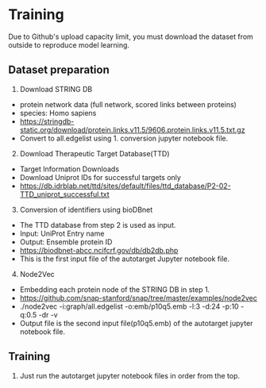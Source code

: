# Training
Due to Github's upload capacity limit, you must download the dataset from outside to reproduce model learning.

## Dataset preparation
1. Download STRING DB
- protein network data (full network, scored links between proteins)
- species: Homo sapiens
- https://stringdb-static.org/download/protein.links.v11.5/9606.protein.links.v11.5.txt.gz
- Convert to all.edgelist using 1. conversion jupyter notebook file.

2. Download Therapeutic Target Database(TTD)
- Target Information Downloads
- Download Uniprot IDs for successful targets only
- https://db.idrblab.net/ttd/sites/default/files/ttd_database/P2-02-TTD_uniprot_successful.txt

3. Conversion of identifiers using bioDBnet
- The TTD database from step 2 is used as input.
- Input: UniProt Entry name
- Output: Ensemble protein ID
- https://biodbnet-abcc.ncifcrf.gov/db/db2db.php
- This is the first input file of the autotarget Jupyter notebook file.

4. Node2Vec
- Embedding each protein node of the STRING DB in step 1.
- https://github.com/snap-stanford/snap/tree/master/examples/node2vec
- ./node2vec -i:graph/all.edgelist -o:emb/p10q5.emb -l:3 -d:24 -p:10 -q:0.5 -dr -v
- Output file is the second input file(p10q5.emb) of the autotarget jupyter notebook file.

## Training
1. Just run the autotarget jupyter notebook files in order from the top.
